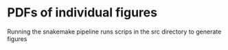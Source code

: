 # PDFs of individual figures
Running the snakemake pipeline runs scrips in the src directory to generate figures
